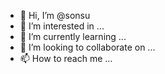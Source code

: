- 👋 Hi, I’m @sonsu
- 👀 I’m interested in ...
- 🌱 I’m currently learning ...
- 💞️ I’m looking to collaborate on ...
- 📫 How to reach me ...

<!---
sonsu/sonsu is a ✨ special ✨ repository because its `README.md` (this file) appears on your GitHub profile.
You can click the Preview link to take a look at your changes.
--->

